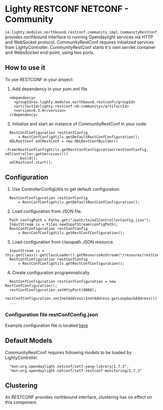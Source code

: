 Lighty RESTCONF NETCONF - Community
======================================
```io.lighty.modules.northbound.restconf.community.impl.CommunityRestConf``` provides northbound interface to
running Opendaylight services via HTTP and WebSocket protocol. CommunityRestConf requires initialized services
from LightyController. CommunityRestConf starts it's own servlet container and WebsSocket end-point, using
two ports.

How to use it
-------------
To use RESTCONF in your project:
1. Add dependency in your pom.xml file.
```
  <dependency>
    <groupId>io.lighty.modules.northbound.restconf</groupId>
    <artifactId>lighty-restconf-nb-community</artifactId>
    <version>8.3.0</version>
  </dependency>
```

2. Initialize and start an instance of CommunityRestConf in your code:
```
  RestConfConfiguration restConfConfig
      = RestConfConfigUtils.getDefaultRestConfConfiguration();
  ODLRestConf odlRestConf = new ODLRestConfBuilder()
      .from(RestConfConfigUtils.getRestConfConfiguration(restConfConfig, odlController.getServices()))
      .build();
  odlRestConf.start();
```

Configuration
-------------
1. Use ControllerConfigUtils to get default configuration.
```
  RestConfConfiguration restConfConfig
      = RestConfConfigUtils.getDefaultRestConfConfiguration();
```

2. Load configuration from JSON file.
```
  Path configPath = Paths.get("/path/to/odlControllerConfig.json");
  InputStream is = Files.newInputStream(configPath);
  RestConfConfiguration restConfConfig
      = RestConfConfigUtils.getRestConfConfiguration();
```

3. Load configuration from classpath JSON resource.
```
  InputStream is = this.getClass().getClassLoader().getResourceAsStream("/resoures/restConfConfig.json");
  RestConfConfiguration restConfConfig
      = RestConfConfigUtils.getRestConfConfiguration();
```

4. Create configuration programmatically
```
  RestConfConfiguration restConfConfiguration = new RestConfConfiguration();
  restConfConfiguration.setHttpPort(8888);
  restConfConfiguration.setInetAddress(InetAddress.getLoopbackAddress());
  ...
```

### Configuration file restConfConfig.json
Example configuration file is located [here](src/main/resources/restConfConfig.json)

Default Models
--------------
CommunityRestConf requires following models to be loaded by LightyController.
```
  "mvn:org.opendaylight.netconf/ietf-yang-library/1.7.3",
  "mvn:org.opendaylight.netconf/ietf-restconf-monitoring/1.7.3"
```

Clustering
----------
As RESTCONF provides northbound interface, clustering has no effect on this component.

